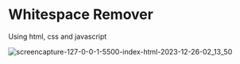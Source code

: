 # Whitespace Remover
Using html, css and javascript

![screencapture-127-0-0-1-5500-index-html-2023-12-26-02_13_50](https://github.com/anjanadave/Whitespace-Remover/assets/138798176/30f572a0-263c-4542-9bc9-90691e604258)
